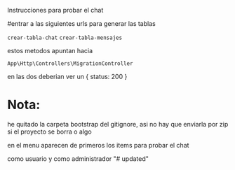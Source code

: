 Instrucciones para probar el chat

#entrar a las siguientes urls para generar las tablas

`crear-tabla-chat`
`crear-tabla-mensajes`

estos metodos apuntan hacia

`App\Http\Controllers\MigrationController`

en las dos deberian ver un { status: 200 }

# Nota:

he quitado la carpeta bootstrap del gitignore, asi no hay que enviarla por zip si el proyecto se borra o algo

en el menu aparecen de primeros los items para probar el chat

como usuario y como administrador
"# updated" 
